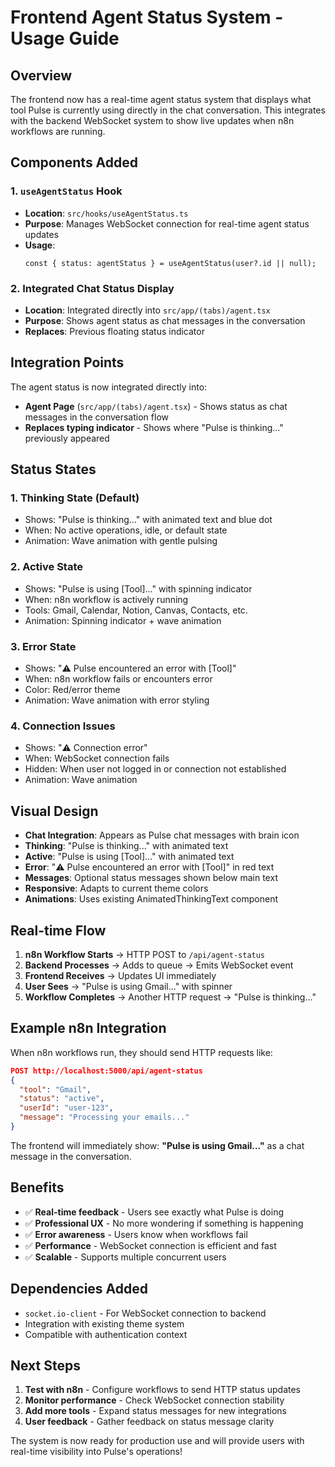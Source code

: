 # Frontend Agent Status System - Usage Guide

## Overview

The frontend now has a real-time agent status system that displays what tool Pulse is currently using directly in the chat conversation. This integrates with the backend WebSocket system to show live updates when n8n workflows are running.

## Components Added

### 1. `useAgentStatus` Hook

- **Location**: `src/hooks/useAgentStatus.ts`
- **Purpose**: Manages WebSocket connection for real-time agent status updates
- **Usage**:
  ```tsx
  const { status: agentStatus } = useAgentStatus(user?.id || null);
  ```

### 2. **Integrated Chat Status Display**

- **Location**: Integrated directly into `src/app/(tabs)/agent.tsx`
- **Purpose**: Shows agent status as chat messages in the conversation
- **Replaces**: Previous floating status indicator

## Integration Points

The agent status is now integrated directly into:

- **Agent Page** (`src/app/(tabs)/agent.tsx`) - Shows status as chat messages in the conversation flow
- **Replaces typing indicator** - Shows where "Pulse is thinking..." previously appeared

## Status States

### 1. **Thinking State (Default)**

- Shows: "Pulse is thinking..." with animated text and blue dot
- When: No active operations, idle, or default state
- Animation: Wave animation with gentle pulsing

### 2. **Active State**

- Shows: "Pulse is using [Tool]..." with spinning indicator
- When: n8n workflow is actively running
- Tools: Gmail, Calendar, Notion, Canvas, Contacts, etc.
- Animation: Spinning indicator + wave animation

### 3. **Error State**

- Shows: "⚠️ Pulse encountered an error with [Tool]"
- When: n8n workflow fails or encounters error
- Color: Red/error theme
- Animation: Wave animation with error styling

### 4. **Connection Issues**

- Shows: "⚠️ Connection error"
- When: WebSocket connection fails
- Hidden: When user not logged in or connection not established
- Animation: Wave animation

## Visual Design

- **Chat Integration**: Appears as Pulse chat messages with brain icon
- **Thinking**: "Pulse is thinking..." with animated text
- **Active**: "Pulse is using [Tool]..." with animated text
- **Error**: "⚠️ Pulse encountered an error with [Tool]" in red text
- **Messages**: Optional status messages shown below main text
- **Responsive**: Adapts to current theme colors
- **Animations**: Uses existing AnimatedThinkingText component

## Real-time Flow

1. **n8n Workflow Starts** → HTTP POST to `/api/agent-status`
2. **Backend Processes** → Adds to queue → Emits WebSocket event
3. **Frontend Receives** → Updates UI immediately
4. **User Sees** → "Pulse is using Gmail..." with spinner
5. **Workflow Completes** → Another HTTP request → "Pulse is thinking..."

## Example n8n Integration

When n8n workflows run, they should send HTTP requests like:

```json
POST http://localhost:5000/api/agent-status
{
  "tool": "Gmail",
  "status": "active",
  "userId": "user-123",
  "message": "Processing your emails..."
}
```

The frontend will immediately show: **"Pulse is using Gmail..."** as a chat message in the conversation.

## Benefits

- ✅ **Real-time feedback** - Users see exactly what Pulse is doing
- ✅ **Professional UX** - No more wondering if something is happening
- ✅ **Error awareness** - Users know when workflows fail
- ✅ **Performance** - WebSocket connection is efficient and fast
- ✅ **Scalable** - Supports multiple concurrent users

## Dependencies Added

- `socket.io-client` - For WebSocket connection to backend
- Integration with existing theme system
- Compatible with authentication context

## Next Steps

1. **Test with n8n** - Configure workflows to send HTTP status updates
2. **Monitor performance** - Check WebSocket connection stability
3. **Add more tools** - Expand status messages for new integrations
4. **User feedback** - Gather feedback on status message clarity

The system is now ready for production use and will provide users with real-time visibility into Pulse's operations!
